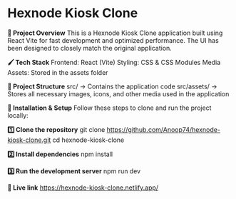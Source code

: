 # Hexnode Kiosk Clone

**🚀 Project Overview**
This is a Hexnode Kiosk Clone application built using React Vite for fast development and optimized performance. The UI has been designed to closely match the original application.

**🖌️ Tech Stack**
Frontend: React (Vite)
Styling: CSS & CSS Modules
Media Assets: Stored in the assets folder

**📂 Project Structure**
src/ → Contains the application code
src/assets/ → Stores all necessary images, icons, and other media used in the application

**🔧 Installation & Setup**
Follow these steps to clone and run the project locally:

**1️⃣ Clone the repository**
git clone https://github.com/Anoop74/hexnode-kiosk-clone.git
cd hexnode-kiosk-clone

**2️⃣ Install dependencies**
npm install

**3️⃣ Run the development server**
npm run dev

**📌 Live link**
https://hexnode-kiosk-clone.netlify.app/


